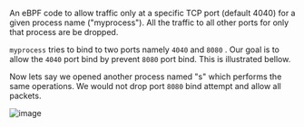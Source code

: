 An eBPF code to allow traffic only at a specific TCP port (default 4040) for a given process name ("myprocess"). All the traffic to all other ports for only that process are be dropped.

`myprocess` tries to bind to two ports namely `4040` and `8080` . Our goal is to allow the `4040` port bind by prevent `8080` port bind. This is illustrated bellow. 

Now lets say we opened another process named "s" which performs the same operations. We would not drop port `8080` bind attempt and allow all packets.

![image](https://user-images.githubusercontent.com/83643646/224089064-3c00c390-c652-45f9-a6e6-9001fffc0c0a.png)
